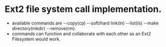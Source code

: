 # Ext2 file system call implementation.
- available commands are --copy(cp) --soft/hard link(ln) --list(ls) --make directory(mkdir) --remove(rm).
- commands can function and collaborate with each other as an Ext2 Filesystem would work.
